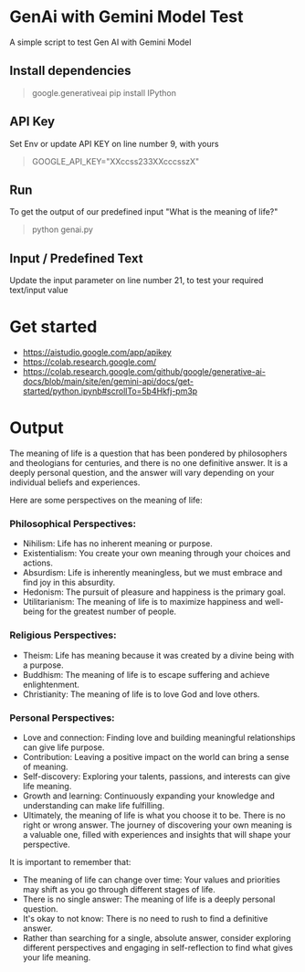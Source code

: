 # GenAi with Gemini Model Test
A simple script to test Gen AI with Gemini Model


## Install dependencies
> google.generativeai
> pip install IPython


## API Key
Set Env or update API KEY on line number 9, with yours
> GOOGLE_API_KEY="XXccss233XXcccsszX"


## Run
To get the output of our predefined input "What is the meaning of life?"
> python genai.py


## Input / Predefined Text
Update the input parameter on line number 21, to test your required text/input value 


# Get started
- https://aistudio.google.com/app/apikey
- https://colab.research.google.com/
- https://colab.research.google.com/github/google/generative-ai-docs/blob/main/site/en/gemini-api/docs/get-started/python.ipynb#scrollTo=5b4Hkfj-pm3p

# Output

The meaning of life is a question that has been pondered by philosophers and theologians for centuries, and there is no one definitive answer. It is a deeply personal question, and the answer will vary depending on your individual beliefs and experiences.

Here are some perspectives on the meaning of life:

### Philosophical Perspectives:
* Nihilism: Life has no inherent meaning or purpose.
* Existentialism: You create your own meaning through your choices and actions.
* Absurdism: Life is inherently meaningless, but we must embrace and find joy in this absurdity.
* Hedonism: The pursuit of pleasure and happiness is the primary goal.
* Utilitarianism: The meaning of life is to maximize happiness and well-being for the greatest number of people.

### Religious Perspectives:
* Theism: Life has meaning because it was created by a divine being with a purpose.
* Buddhism: The meaning of life is to escape suffering and achieve enlightenment.
* Christianity: The meaning of life is to love God and love others.

### Personal Perspectives:
* Love and connection: Finding love and building meaningful relationships can give life purpose.
* Contribution: Leaving a positive impact on the world can bring a sense of meaning.
* Self-discovery: Exploring your talents, passions, and interests can give life meaning.
* Growth and learning: Continuously expanding your knowledge and understanding can make life fulfilling.
* Ultimately, the meaning of life is what you choose it to be. There is no right or wrong answer. The journey of discovering your own meaning is a valuable one, filled with experiences and insights that will shape your perspective.

It is important to remember that:

* The meaning of life can change over time: Your values and priorities may shift as you go through different stages of life.
* There is no single answer: The meaning of life is a deeply personal question.
* It's okay to not know: There is no need to rush to find a definitive answer.
* Rather than searching for a single, absolute answer, consider exploring different perspectives and engaging in self-reflection to find what gives your life meaning.
